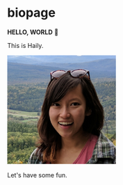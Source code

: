 # biopage

**HELLO, WORLD** :hankey:

This is Haily. 

<img src="Haily.jpg" width="250" height="250">
    
Let's have some fun.
